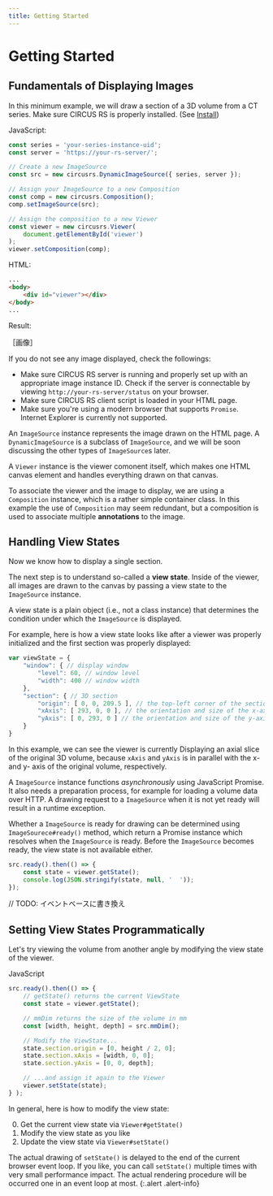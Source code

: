 ```yaml
---
title: Getting Started
---
```


# Getting Started

## Fundamentals of Displaying Images

In this minimum example, we will draw a section of a 3D volume from a CT series.
Make sure CIRCUS RS is properly installed. (See [Install](install.html))

JavaScript:

```js
const series = 'your-series-instance-uid';
const server = 'https://your-rs-server/';

// Create a new ImageSource
const src = new circusrs.DynamicImageSource({ series, server });

// Assign your ImageSource to a new Composition
const comp = new circusrs.Composition();
comp.setImageSource(src);

// Assign the composition to a new Viewer
const viewer = new circusrs.Viewer(
    document.getElementById('viewer')
);
viewer.setComposition(comp);
```

HTML:

```html
...
<body>
    <div id="viewer"></div>
</body>
...
```

Result:

［画像］

If you do not see any image displayed, check the followings:

- Make sure CIRCUS RS server is running and properly set up with an appropriate image instance ID.
  Check if the server is connectable by viewing `http://your-rs-server/status` on your browser.
- Make sure CIRCUS RS client script is loaded in your HTML page.
- Make sure you're using a modern browser that supports `Promise`. Internet Explorer is currently not supported.

An `ImageSource` instance represents the image drawn on the HTML page.
A `DynamicImageSource` is a subclass of `ImageSource`, and we will be soon
discussing the other types of `ImageSource`s later.

A `Viewer` instance is the viewer comonent itself, which makes one HTML canvas
element and handles everything drawn on that canvas.

To associate the viewer and the image to display, we are using a `Composition`
instance, which is a rather simple container class.
In this example the use of `Composition` may seem redundant,
but a composition is used to associate multiple **annotations** to the image.


## Handling View States

Now we know how to display a single section.

The next step is to understand so-called a **view state**.
Inside of the viewer, all images are drawn to the canvas by passing
a view state to the `ImageSource` instance.

A view state is a plain object (i.e., not a class instance) that determines
the condition under which the `ImageSource` is displayed.

For example, here is how a view state looks like after a viewer was
properly initialized and the first section was properly displayed:

```js
var viewState = {
    "window": { // display window
        "level": 60, // window level
        "width": 400 // window width
    },
    "section": { // 3D section
        "origin": [ 0, 0, 209.5 ], // the top-left corner of the section
        "xAxis": [ 293, 0, 0 ], // the orientation and size of the x-axis of the section
        "yAxis": [ 0, 293, 0 ] // the orientation and size of the y-axis of the section
    }
}
```

In this example, we can see the viewer is currently Displaying an axial slice
of the original 3D volume, because `xAxis` and `yAxis` is in parallel with
the x- and y- axis of the original volume, respectively.

A `ImageSource` instance functions *asynchronously* using JavaScript Promise.
It also needs a preparation process, for example for loading a volume data
over HTTP. A drawing request to a `ImageSource` when it is not yet ready
will result in a runtime exception.

Whether a `ImageSource` is ready for drawing can be determined using
`ImageSourece#ready()` method, which return a Promise instance which
resolves when the `ImageSource` is ready.
Before the `ImageSource` becomes ready, the view state is not available either.

```js
src.ready().then(() => {
    const state = viewer.getState();
    console.log(JSON.stringify(state, null, '  '));
});
```

// TODO: イベントベースに書き換え

## Setting View States Programmatically

Let's try viewing the volume from another angle by modifying the
view state of the viewer.

JavaScript

```js
src.ready().then(() => {
    // getState() returns the current ViewState
    const state = viewer.getState();

    // mmDim returns the size of the volume in mm
    const [width, height, depth] = src.mmDim();

    // Modify the ViewState...
    state.section.origin = [0, height / 2, 0];
    state.section.xAxis = [width, 0, 0];
    state.section.yAxis = [0, 0, depth];

    // ...and assign it again to the Viewer
    viewer.setState(state);
} );
```

In general, here is how to modify the view state:

0. Get the current view state via `Viewer#getState()`
0. Modify the view state as you like
0. Update the view state via `Viewer#setState()`

The actual drawing of `setState()` is delayed to the end of the
current browser event loop. If you like, you can call `setState()`
multiple times with very small performance impact. The actual
rendering procedure will be occurred one in an event loop at most.
{:.alert .alert-info}
